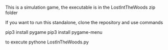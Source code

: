 This is a simulation game, the executable is in the LostIntTheWoods zip folder


If you want to run this standalone, clone the repository and use commands

pip3 install pygame pip3 install pygame-menu

to execute pythone LostInTheWoods.py
